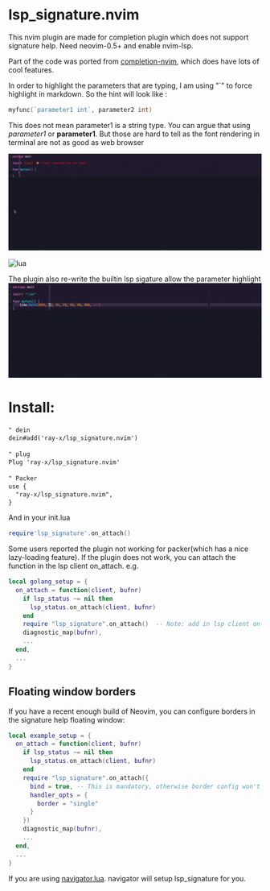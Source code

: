 # lsp_signature.nvim

This nvim plugin are made for completion plugin which does not support signature help.
Need neovim-0.5+ and enable nvim-lsp.

Part of the code was ported from [completion-nvim](https://github.com/nvim-lua/completion-nvim), which does have lots of cool features.

In order to highlight the parameters that are typing, I am using "\`" to force highlight in markdown. So the hint will look
like :

```go
myfunc(`parameter1 int`, parameter2 int)
```

This does not mean parameter1 is a string type.
You can argue that using _parameter1_ or **parameter1**. But those are hard to tell as the font rendering in terminal are
not as good as web browser

![lsp_signature_help.gif](https://github.com/ray-x/files/blob/master/img/sigature.gif?raw=true "signature")

![lua](https://user-images.githubusercontent.com/1681295/109505092-5b73fd80-7af0-11eb-9ec7-15b297c6e3be.png?raw=true "lua")

The plugin also re-write the builtin lsp sigature allow the parameter highlight
![show_signature](https://github.com/ray-x/files/blob/master/img/navigator/show_signnature.gif?raw=true "show_signature")

# Install:

```vim
" dein
dein#add('ray-x/lsp_signature.nvim')

" plug
Plug 'ray-x/lsp_signature.nvim'

" Packer
use {
  "ray-x/lsp_signature.nvim",
}
```

And in your init.lua

```lua
require'lsp_signature'.on_attach()
```

Some users reported the plugin not working for packer(which has a nice lazy-loading feature). If the plugin does not work, you can attach the function in the lsp client on_attach. e.g.

```lua
local golang_setup = {
  on_attach = function(client, bufnr)
    if lsp_status ~= nil then
      lsp_status.on_attach(client, bufnr)
    end
    require "lsp_signature".on_attach()  -- Note: add in lsp client on-attach
    diagnostic_map(bufnr),
    ...
  end,
  ...
}
```

## Floating window borders
If you have a recent enough build of Neovim, you can configure borders in the signature help
floating window:
```lua
local example_setup = {
  on_attach = function(client, bufnr)
    if lsp_status ~= nil then
      lsp_status.on_attach(client, bufnr)
    end
    require "lsp_signature".on_attach({
      bind = true, -- This is mandatory, otherwise border config won't get registered.
      handler_opts = {
        border = "single"
      }
    })
    diagnostic_map(bufnr),
    ...
  end,
  ...
}
```

If you are using [navigator.lua](https://github.com/ray-x/navigator.lua). navigator will setup lsp_signature for you.
